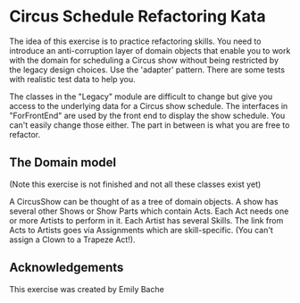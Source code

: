 Circus Schedule Refactoring Kata
================================

The idea of this exercise is to practice refactoring skills. You need to introduce an anti-corruption layer of domain objects that enable you to work with the domain for scheduling a Circus show without being restricted by the legacy design choices. Use the 'adapter' pattern. There are some tests with realistic test data to help you.

The classes in the "Legacy" module are difficult to change but give you access to the underlying data for a Circus show schedule. The interfaces in "ForFrontEnd" are used by the front end to display the show schedule. You can't easily change those either. The part in between is what you are free to refactor.

The Domain model
----------------

(Note this exercise is not finished and not all these classes exist yet)

A CircusShow can be thought of as a tree of domain objects. A show has several other Shows or Show Parts which contain Acts. Each Act needs one or more Artists to perform in it. Each Artist has several Skills. The link from Acts to Artists goes via Assignments which are skill-specific. (You can't assign a Clown to a Trapeze Act!).


Acknowledgements
----------------

This exercise was created by Emily Bache

